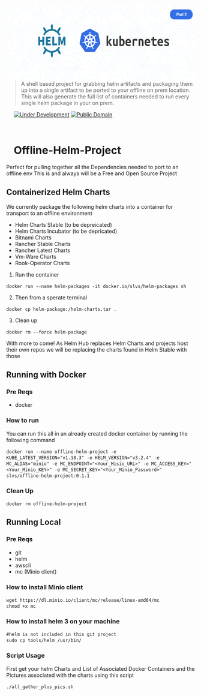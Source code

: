 <img src="helmANDk8s.png" align="left" width="600px" height="200px"/>
<img align="left" width="0" height="192px" hspace="10"/>

> A shell based project for grabbing helm artifacts and packaging them up into a single artifact to be ported to your offline on prem location. This will also generate the full list of containers needed to run every single helm package in your on prem.

[![Under Development](https://img.shields.io/badge/under-development-skyblue.svg)](https://github.com/cez-aug/github-project-boilerplate) [![Public Domain](https://img.shields.io/badge/public-domain-lightgrey.svg)](https://creativecommons.org/publicdomain/zero/1.0/)

<br>

# Offline-Helm-Project
Perfect for pulling together all the Dependencies needed to port to an offline env
This is and always will be a Free and Open Source Project

## Containerized Helm Charts
We currently package the following helm charts into a container for transport to an offline environment
* Helm Charts Stable (to be depreicated)
* Helm Charts Incubator (to be depricated)
* Bitnami Charts
* Rancher Stable Charts
* Rancher Latest Charts
* Vm-Ware Charts
* Rook-Operator Charts

1) Run the container
```
docker run --name helm-packages -it docker.io/slvs/helm-packages sh
```
2) Then from a sperate terminal
```
docker cp helm-package:/helm-charts.tar .
```
3) Clean up
```
docker rm --force helm-package
```

With more to come! As Helm Hub replaces Helm Charts and projects host their own repos we will be replacing the charts found in Helm Stable with those 

## Running with Docker
### Pre Reqs
* docker

### How to run
You can run this all in an already created docker container by running the following command
```
docker run --name offline-helm-project -e KUBE_LATEST_VERSION="v1.18.3" -e HELM_VERSION="v3.2.4" -e MC_ALIAS="minio" -e MC_ENDPOINT="<Your_Misio_URL>" -e MC_ACCESS_KEY="<Your_Minio_KEY>" -e MC_SECRET_KEY="<Your_Minio_Password>" slvs/offline-helm-project:0.1.1
```

### Clean Up
```
docker rm offline-helm-project
```

## Running Local
### Pre Reqs
* git
* helm
* awscli
* mc (Minio client)

### How to install Minio client
```
wget https://dl.minio.io/client/mc/release/linux-amd64/mc
chmod +x mc
```

### How to install helm 3 on your machine
```
#helm is not included in this git project
sudo cp tools/helm /usr/bin/
```

### Script Usage
First get your helm Charts and List of Associated Docker Containers and the Pictures associated with the charts using this script
```
./all_gather_plus_pics.sh
```

